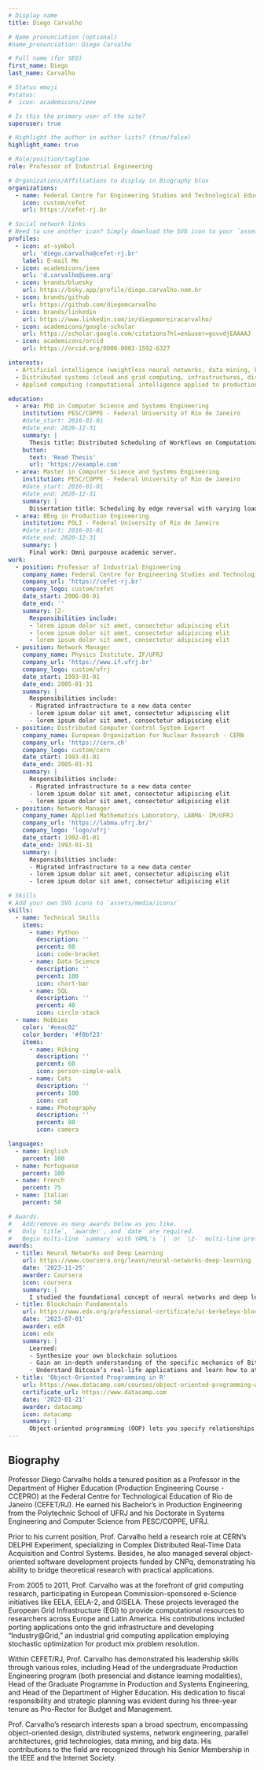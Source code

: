 ```yaml
---
# Display name
title: Diego Carvalho

# Name pronunciation (optional)
#name_pronunciation: Diego Carvalho

# Full name (for SEO)
first_name: Diego
last_name: Carvalho

# Status emoji
#status:
#  icon: academicons/ieee

# Is this the primary user of the site?
superuser: true

# Highlight the author in author lists? (true/false)
highlight_name: true

# Role/position/tagline
role: Professor of Industrial Engineering

# Organizations/Affiliations to display in Biography blox
organizations:
  - name: Federal Centre for Engineering Studies and Technological Education - CEFET/RJ
    icon: custom/cefet
    url: https://cefet-rj.br

# Social network links
# Need to use another icon? Simply download the SVG icon to your `assets/media/icons/` folder.
profiles:
  - icon: at-symbol
    url: 'diego.carvalho@cefet-rj.br'
    label: E-mail Me
  - icon: academicons/ieee
    url: 'd.carvalho@ieee.org'
  - icon: brands/bluesky
    url: https://bsky.app/profile/diego.carvalho.nom.br
  - icon: brands/github
    url: https://github.com/diegomcarvalho
  - icon: brands/linkedin
    url: https://www.linkedin.com/in/diegomoreiracarvalho/
  - icon: academicons/google-scholar
    url: https://scholar.google.com/citations?hl=en&user=guvvdjEAAAAJ
  - icon: academicons/orcid
    url: https://orcid.org/0000-0003-1592-6327

interests:
  - Artificial intelligence (weightless neural networks, data mining, big data);
  - Distributed systems (cloud and grid computing, infrastructures, distributed algorithms);
  - Applied computing (computational intelligence applied to production and industrial engineering).

education:
  - area: PhD in Computer Science and Systems Engineering
    institution: PESC/COPPE - Federal University of Rio de Janeiro
    #date_start: 2016-01-01
    #date_end: 2020-12-31
    summary: |
      Thesis title: Distributed Scheduling of Workflows on Computational Grids.
    button:
      text: 'Read Thesis'
      url: 'https://example.com'
  - area: Master in Computer Science and Systems Engineering
    institution: PESC/COPPE - Federal University of Rio de Janeiro
    #date_start: 2016-01-01
    #date_end: 2020-12-31
    summary: |
      Dissertation title: Scheduling by edge reversal with varying load and topology.
  - area: BEng in Production Engineering
    institution: POLI - Federal University of Rio de Janeiro
    #date_start: 2016-01-01
    #date_end: 2020-12-31
    summary: |
      Final work: Omni purpouse academic server.
work:
  - position: Professor of Industrial Engineering
    company_name: Federal Centre for Engineering Studies and Technological Education - CEFET/RJ
    company_url: 'https://cefet-rj.br'
    company_logo: custom/cefet
    date_start: 2006-08-01
    date_end: ''
    summary: |2-
      Responsibilities include:
      - lorem ipsum dolor sit amet, consectetur adipiscing elit
      - lorem ipsum dolor sit amet, consectetur adipiscing elit
      - lorem ipsum dolor sit amet, consectetur adipiscing elit
  - position: Network Manager
    company_name: Physics Institute, IF/UFRJ
    company_url: 'https://www.if.ufrj.br'
    company_logo: custom/ufrj
    date_start: 1993-01-01
    date_end: 2005-01-31
    summary: |
      Responsibilities include:
      - Migrated infrastructure to a new data center
      - lorem ipsum dolor sit amet, consectetur adipiscing elit
      - lorem ipsum dolor sit amet, consectetur adipiscing elit
  - position: Distributed Computer Control System Expert
    company_name: European Organization for Nuclear Research - CERN
    company_url: 'https://cern.ch'
    company_logo: custom/cern
    date_start: 1993-01-01
    date_end: 2005-01-31
    summary: |
      Responsibilities include:
      - Migrated infrastructure to a new data center
      - lorem ipsum dolor sit amet, consectetur adipiscing elit
      - lorem ipsum dolor sit amet, consectetur adipiscing elit
  - position: Network Manager
    company_name: Applied Mathematics Laboratory, LABMA- IM/UFRJ
    company_url: 'https://labma.ufrj.br/'
    company_logo: 'logo/ufrj'
    date_start: 1992-01-01
    date_end: 1993-01-31
    summary: |
      Responsibilities include:
      - Migrated infrastructure to a new data center
      - lorem ipsum dolor sit amet, consectetur adipiscing elit
      - lorem ipsum dolor sit amet, consectetur adipiscing elit

# Skills
# Add your own SVG icons to `assets/media/icons/`
skills:
  - name: Technical Skills
    items:
      - name: Python
        description: ''
        percent: 80
        icon: code-bracket
      - name: Data Science
        description: ''
        percent: 100
        icon: chart-bar
      - name: SQL
        description: ''
        percent: 40
        icon: circle-stack
  - name: Hobbies
    color: '#eeac02'
    color_border: '#f0bf23'
    items:
      - name: Hiking
        description: ''
        percent: 60
        icon: person-simple-walk
      - name: Cats
        description: ''
        percent: 100
        icon: cat
      - name: Photography
        description: ''
        percent: 80
        icon: camera

languages:
  - name: English
    percent: 100
  - name: Portuguese
    percent: 100
  - name: French
    percent: 75
  - name: Italian
    percent: 50

# Awards.
#   Add/remove as many awards below as you like.
#   Only `title`, `awarder`, and `date` are required.
#   Begin multi-line `summary` with YAML's `|` or `|2-` multi-line prefix and indent 2 spaces below.
awards:
  - title: Neural Networks and Deep Learning
    url: https://www.coursera.org/learn/neural-networks-deep-learning
    date: '2023-11-25'
    awarder: Coursera
    icon: coursera
    summary: |
      I studied the foundational concept of neural networks and deep learning. By the end, I was familiar with the significant technological trends driving the rise of deep learning; build, train, and apply fully connected deep neural networks; implement efficient (vectorized) neural networks; identify key parameters in a neural network’s architecture; and apply deep learning to your own applications.
  - title: Blockchain Fundamentals
    url: https://www.edx.org/professional-certificate/uc-berkeleyx-blockchain-fundamentals
    date: '2023-07-01'
    awarder: edX
    icon: edx
    summary: |
      Learned:
      - Synthesize your own blockchain solutions
      - Gain an in-depth understanding of the specific mechanics of Bitcoin
      - Understand Bitcoin’s real-life applications and learn how to attack and destroy Bitcoin, Ethereum, smart contracts and Dapps, and alternatives to Bitcoin’s Proof-of-Work consensus algorithm
  - title: 'Object-Oriented Programming in R'
    url: https://www.datacamp.com/courses/object-oriented-programming-with-s3-and-r6-in-r
    certificate_url: https://www.datacamp.com
    date: '2023-01-21'
    awarder: datacamp
    icon: datacamp
    summary: |
      Object-oriented programming (OOP) lets you specify relationships between functions and the objects that they can act on, helping you manage complexity in your code. This is an intermediate level course, providing an introduction to OOP, using the S3 and R6 systems. S3 is a great day-to-day R programming tool that simplifies some of the functions that you write. R6 is especially useful for industry-specific analyses, working with web APIs, and building GUIs.
---
```


## Biography

Professor Diego Carvalho holds a tenured position as a Professor in the Department of Higher Education (Production Engineering Course - CCEPRO) at the Federal Centre for Technological Education of Rio de Janeiro (CEFET/RJ). He earned his Bachelor’s in Production Engineering from the Polytechnic School of UFRJ and his Doctorate in Systems Engineering and Computer Science from PESC/COPPE, UFRJ.

Prior to his current position, Prof. Carvalho held a research role at CERN’s DELPHI Experiment, specializing in Complex Distributed Real-Time Data Acquisition and Control Systems. Besides, he also managed several object-oriented software development projects funded by CNPq, demonstrating his ability to bridge theoretical research with practical applications.

From 2005 to 2011, Prof. Carvalho was at the forefront of grid computing research, participating in European Commission-sponsored e-Science initiatives like EELA, EELA-2, and GISELA. These projects leveraged the European Grid Infrastructure (EGI) to provide computational resources to researchers across Europe and Latin America. His contributions included porting applications onto the grid infrastructure and developing “Industry@Grid,” an industrial grid computing application employing stochastic optimization for product mix problem resolution.

Within CEFET/RJ, Prof. Carvalho has demonstrated his leadership skills through various roles, including Head of the undergraduate Production Engineering program (both presencial and distance learning modalities), Head of the Graduate Programme in Production and Systems Engineering, and Head of the Department of Higher Education. His dedication to fiscal responsibility and strategic planning was evident during his three-year tenure as Pro-Rector for Budget and Management.

Prof. Carvalho’s research interests span a broad spectrum, encompassing object-oriented design, distributed systems, network engineering, parallel architectures, grid technologies, data mining, and big data. His contributions to the field are recognized through his Senior Membership in the IEEE and the Internet Society.